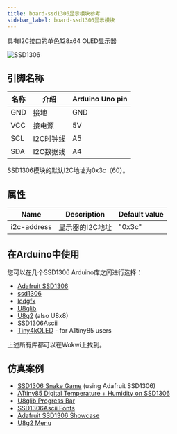 ```yaml
---
title: board-ssd1306显示模块参考
sidebar_label: board-ssd1306显示模块
---
```


具有I2C接口的单色128x64 OLED显示器

![SSD1306](https://raw.githubusercontent.com/wokwi/wokwi-boards/main/boards/ssd1306/board.svg)

## 引脚名称

| 名称 | 介绍      | Arduino Uno pin |
| ---- | --------- | --------------- |
| GND  | 接地      | GND             |
| VCC  | 接电源    | 5V              |
| SCL  | I2C时钟线 | A5              |
| SDA  | I2C数据线 | A4              |

SSD1306模块的默认I2C地址为0x3c（60）。

## 属性

| Name        | Description     | Default value |
| ----------- | --------------- | ------------- |
| i2c-address | 显示器的I2C地址 | "0x3c"        |

## 在Arduino中使用

您可以在几个SSD1306 Arduino库之间进行选择：

- [Adafruit SSD1306](https://wokwi.com/arduino/libraries/Adafruit_SSD1306)
- [ssd1306](https://wokwi.com/arduino/libraries/ssd1306)
- [lcdgfx](https://wokwi.com/arduino/libraries/lcdgfx)
- [U8glib](https://github.com/olikraus/u8glib)
- [U8g2](https://github.com/olikraus/u8g2) (also U8x8)
- [SSD1306Ascii](https://github.com/greiman/SSD1306Ascii)
- [Tiny4kOLED](https://www.arduino.cc/reference/en/libraries/tiny4koled/) - for ATtiny85 users

上述所有库都可以在Wokwi上找到。

## 仿真案例

- [SSD1306 Snake Game](https://wokwi.com/projects/296135008348799496) (using Adafruit SSD1306)
- [ATtiny85 Digital Temperature + Humidity on SSD1306](https://wokwi.com/projects/292900020514980360)
- [U8glib Progress Bar](https://wokwi.com/projects/300867986768527882)
- [SSD1306Ascii Fonts](https://wokwi.com/projects/291197274604700168)
- [Adafruit SSD1306 Showcase](https://wokwi.com/arduino/libraries/Adafruit_SSD1306/ssd1306_128x64_i2c)
- [U8g2 Menu](https://wokwi.com/projects/291572875238834696)

